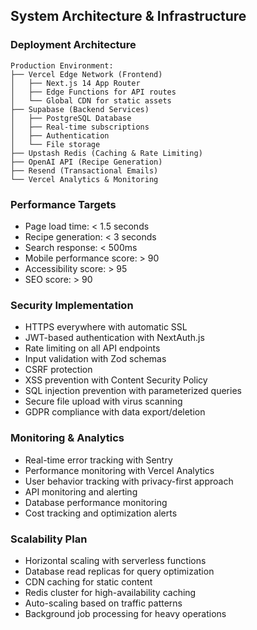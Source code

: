 ## System Architecture & Infrastructure

### Deployment Architecture
```
Production Environment:
├── Vercel Edge Network (Frontend)
│   ├── Next.js 14 App Router
│   ├── Edge Functions for API routes
│   └── Global CDN for static assets
├── Supabase (Backend Services)
│   ├── PostgreSQL Database
│   ├── Real-time subscriptions
│   ├── Authentication
│   └── File storage
├── Upstash Redis (Caching & Rate Limiting)
├── OpenAI API (Recipe Generation)
├── Resend (Transactional Emails)
└── Vercel Analytics & Monitoring
```

### Performance Targets
- Page load time: < 1.5 seconds
- Recipe generation: < 3 seconds
- Search response: < 500ms
- Mobile performance score: > 90
- Accessibility score: > 95
- SEO score: > 90

### Security Implementation
- HTTPS everywhere with automatic SSL
- JWT-based authentication with NextAuth.js
- Rate limiting on all API endpoints
- Input validation with Zod schemas
- CSRF protection
- XSS prevention with Content Security Policy
- SQL injection prevention with parameterized queries
- Secure file upload with virus scanning
- GDPR compliance with data export/deletion

### Monitoring & Analytics
- Real-time error tracking with Sentry
- Performance monitoring with Vercel Analytics
- User behavior tracking with privacy-first approach
- API monitoring and alerting
- Database performance monitoring
- Cost tracking and optimization alerts

### Scalability Plan
- Horizontal scaling with serverless functions
- Database read replicas for query optimization
- CDN caching for static content
- Redis cluster for high-availability caching
- Auto-scaling based on traffic patterns
- Background job processing for heavy operations